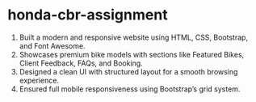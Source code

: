 # honda-cbr-assignment
1. Built a modern and responsive website using HTML, CSS, Bootstrap, and Font Awesome.
2. Showcases premium bike models with sections like Featured Bikes, Client Feedback, FAQs, and Booking.
3. Designed a clean UI with structured layout for a smooth browsing experience.
4. Ensured full mobile responsiveness using Bootstrap’s grid system.
